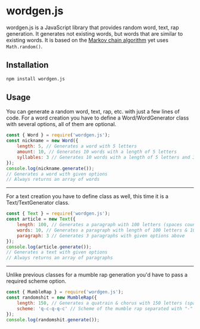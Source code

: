 # wordgen.js

wordgen.js is a JavaScript library that provides random word, text, rap generation. It generates not existing words, but words that are similar to existing words. It is based on the [Markov chain algorithm](https://en.wikipedia.org/wiki/Markov_chain) yet uses `Math.random()`.

## Installation

```bash
npm install wordgen.js
```

## Usage

You can generate a random word, text, rap, etc. with just a few lines of code.
For a word creation you have to define a Word/WordGenerator class with several options, all of them are optional.
```js
const { Word } = require('wordgen.js');
const nickname = new Word({
    length: 5, // Generates a word with 5 letters
    amount: 10, // Generates 10 words with a length of 5 letters
    syllables: 3 // Generates 10 words with a length of 5 letters and 3 syllables
});
console.log(nickname.generate());
// Generates a word with given options
// Always returns an array of words
```

---

For a text creation you have to define class as well, this time it is a Text/TextGenerator class.
```js
const { Text } = require('wordgen.js');
const article = new Text({
    length: 100, // Generates a paragraph with 100 letters (spaces count as well)
    words: 10, // Generates a paragraph with length of 100 letters & 10 words, if not specified, words amount will be randomized
    paragraph: 3 // Generates 3 paragraphs with given options above
});
console.log(article.generate());
// Generates a text with given options
// Always returns an array of paragraphs
```

---

Unlike previous classes for a mumble rap generation you'd have to pass a required scheme option.
```js
const { MumbleRap } = require('wordgen.js');
const randomshit = new MumbleRap({
    length: 150, // Generates a quatrain & chorus with 150 letters (spaces count as well)
    scheme: 'q-c-q-q-c' // Scheme of the mumble rap separated with "-" (quatrains are "q", choruses are "c")
});
console.log(randomshit.generate());
```
